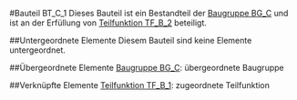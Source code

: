 #Bauteil BT_C_1
Dieses Bauteil ist ein Bestandteil der [Baugruppe BG_C](BG_C.md) und ist an der Erfüllung von [Teilfunktion TF_B_2](TF_B_2.md) beteiligt.

##Untergeordnete Elemente
Diesem Bauteil sind keine Elemente untergeordnet.

##Übergeordnete Elemente
[Baugruppe BG_C](BG_C.md): übergeordnete Baugruppe

##Verknüpfte Elemente
[Teilfunktion TF_B_1](TF_B_2.md): zugeordnete Teilfunktion